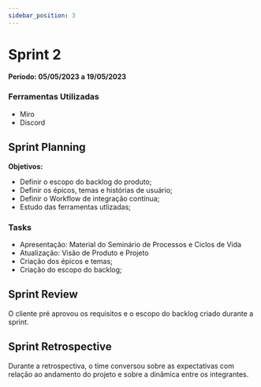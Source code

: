 ```yaml
---
sidebar_position: 3
---
```


# Sprint 2

**Período: 05/05/2023 a 19/05/2023**

### Ferramentas Utilizadas
- Miro
- Discord

## Sprint Planning

**Objetivos:** 
- Definir o escopo do backlog do produto; 
- Definir os épicos, temas e histórias de usuário;
- Definir o Workflow de integração contínua;
- Estudo das ferramentas utlizadas;

### Tasks

- Apresentação: Material do Seminário de Processos e Ciclos de Vida
- Atualização: Visão de Produto e Projeto
- Criação dos épicos e temas;
- Criação do escopo do backlog;


## Sprint Review

O cliente pré aprovou os requisitos e o escopo do backlog criado durante a sprint.

## Sprint Retrospective

Durante a retrospectiva, o time conversou sobre as expectativas com relação ao andamento do projeto e sobre a dinâmica entre os integrantes.
